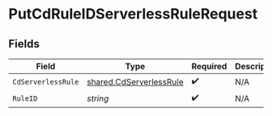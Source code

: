 # PutCdRuleIDServerlessRuleRequest


## Fields

| Field                                                                     | Type                                                                      | Required                                                                  | Description                                                               |
| ------------------------------------------------------------------------- | ------------------------------------------------------------------------- | ------------------------------------------------------------------------- | ------------------------------------------------------------------------- |
| `CdServerlessRule`                                                        | [shared.CdServerlessRule](../../../pkg/models/shared/cdserverlessrule.md) | :heavy_check_mark:                                                        | N/A                                                                       |
| `RuleID`                                                                  | *string*                                                                  | :heavy_check_mark:                                                        | N/A                                                                       |